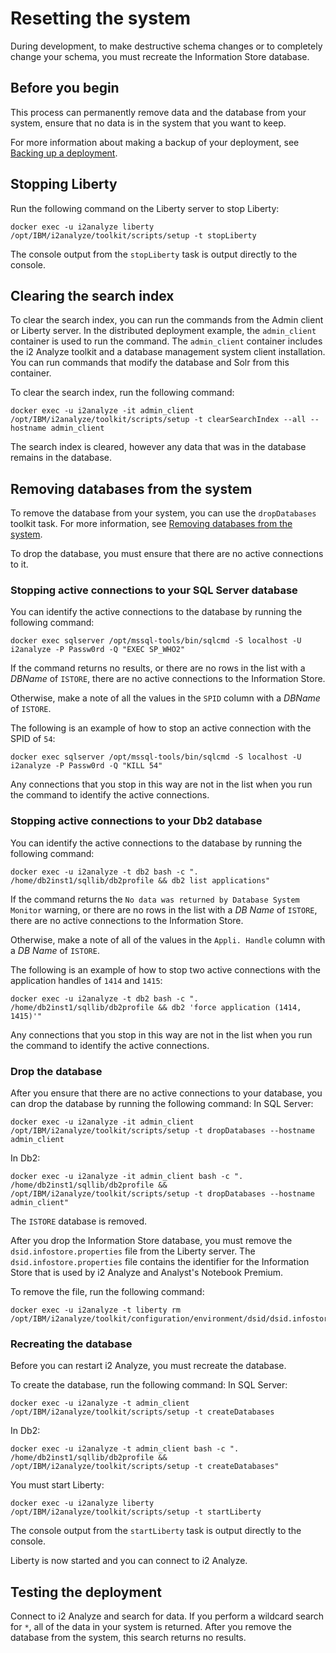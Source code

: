 # Resetting the system
During development, to make destructive schema changes or to completely change your schema, you must recreate the Information Store database.

## Before you begin
This process can permanently remove data and the database from your system, ensure that no data is in the system that you want to keep.

For more information about making a backup of your deployment, see [Backing up a deployment](https://www.ibm.com/support/knowledgecenter/SSXVXZ/com.ibm.i2.eia.go.live.doc/c_back_up_and_recovery.html).

## Stopping Liberty
Run the following command on the Liberty server to stop Liberty:
```
docker exec -u i2analyze liberty /opt/IBM/i2analyze/toolkit/scripts/setup -t stopLiberty
```
The console output from the `stopLiberty` task is output directly to the console.

## Clearing the search index
To clear the search index, you can run the commands from the Admin client or Liberty server. In the distributed deployment example, the `admin_client` container is used to run the command. The `admin_client` container includes the i2 Analyze toolkit and a database management system client installation. You can run commands that modify the database and Solr from this container.

To clear the search index, run the following command:
```
docker exec -u i2analyze -it admin_client /opt/IBM/i2analyze/toolkit/scripts/setup -t clearSearchIndex --all --hostname admin_client
```

The search index is cleared, however any data that was in the database remains in the database.

## Removing databases from the system
To remove the database from your system, you can use the `dropDatabases` toolkit task. For more information, see [Removing databases from the system](https://www.ibm.com/support/knowledgecenter/SSXVXZ/com.ibm.i2.eia.go.live.doc/t_drop_databases.html).

To drop the database, you must ensure that there are no active connections to it.

### Stopping active connections to your SQL Server database
You can identify the active connections to the database by running the following command:
```
docker exec sqlserver /opt/mssql-tools/bin/sqlcmd -S localhost -U i2analyze -P Passw0rd -Q "EXEC SP_WHO2"
```
If the command returns no results, or there are no rows in the list with a *DBName* of `ISTORE`, there are no active connections to the Information Store.

Otherwise, make a note of all the values in the `SPID` column with a *DBName* of `ISTORE`.

The following is an example of how to stop an active connection with the SPID of `54`:
```
docker exec sqlserver /opt/mssql-tools/bin/sqlcmd -S localhost -U i2analyze -P Passw0rd -Q "KILL 54"
```
Any connections that you stop in this way are not in the list when you run the command to identify the active connections.

### Stopping active connections to your Db2 database
You can identify the active connections to the database by running the following command:
```
docker exec -u i2analyze -t db2 bash -c ". /home/db2inst1/sqllib/db2profile && db2 list applications"
```
If the command returns the `No data was returned by Database System Monitor` warning, or there are no rows in the list with a *DB Name* of `ISTORE`, there are no active connections to the Information Store.

Otherwise, make a note of all of the values in the `Appli. Handle` column with a *DB Name* of `ISTORE`.

The following is an example of how to stop two active connections with the application handles of `1414` and `1415`:
```
docker exec -u i2analyze -t db2 bash -c ". /home/db2inst1/sqllib/db2profile && db2 'force application (1414, 1415)'"
```
Any connections that you stop in this way are not in the list when you run the command to identify the active connections.

### Drop the database
After you ensure that there are no active connections to your database, you can drop the database by running the following command:
In SQL Server:
```
docker exec -u i2analyze -it admin_client /opt/IBM/i2analyze/toolkit/scripts/setup -t dropDatabases --hostname admin_client
```
In Db2:
```
docker exec -u i2analyze -it admin_client bash -c ". /home/db2inst1/sqllib/db2profile && /opt/IBM/i2analyze/toolkit/scripts/setup -t dropDatabases --hostname admin_client"
```
The `ISTORE` database is removed.

After you drop the Information Store database, you must remove the `dsid.infostore.properties` file from the Liberty server. The `dsid.infostore.properties` file contains the identifier for the Information Store that is used by i2 Analyze and Analyst's Notebook Premium.

To remove the file, run the following command:
```
docker exec -u i2analyze -t liberty rm /opt/IBM/i2analyze/toolkit/configuration/environment/dsid/dsid.infostore.properties
```

### Recreating the database
Before you can restart i2 Analyze, you must recreate the database.

To create the database, run the following command:
In SQL Server:
```
docker exec -u i2analyze -t admin_client /opt/IBM/i2analyze/toolkit/scripts/setup -t createDatabases
```
In Db2:
```
docker exec -u i2analyze -t admin_client bash -c ". /home/db2inst1/sqllib/db2profile && /opt/IBM/i2analyze/toolkit/scripts/setup -t createDatabases"
```

You must start Liberty:
```
docker exec -u i2analyze liberty /opt/IBM/i2analyze/toolkit/scripts/setup -t startLiberty
```
The console output from the `startLiberty` task is output directly to the console.

Liberty is now started and you can connect to i2 Analyze.

## Testing the deployment
Connect to i2 Analyze and search for data. If you perform a wildcard search for `*`, all of the data in your system is returned. After you remove the database from the system, this search returns no results.
